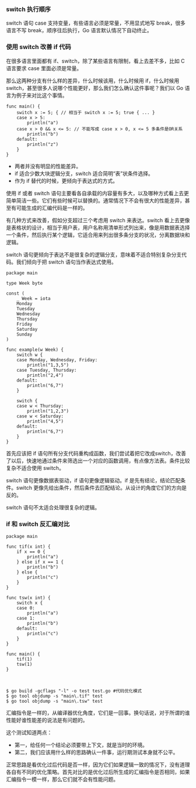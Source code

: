 ### switch 执行顺序

switch 语句 case 支持变量，有些语言必须是常量，不用显式地写 break，很多语言不写 break，顺序往后执行，Go 语言默认情况下自动终止。

### 使用 switch 改善 if 代码

在很多语言里面都有 if、switch，除了某些语言有限制，看上去差不多，比如 C 语言要求 case 里面必须是常量。

那么这两种分支有什么样的差异，什么时候该用，什么时候用 if，什么时候用 switch，甚至很多人说哪个性能更好，那么我们怎么确认这件事呢？我们以 Go
语言为例子来对比这个事情。

    
    
    func main() {
        switch x := 5; { // 相当于 switch x := 5; true { ... }
        case x > 5:
            println("a")
        case x > 0 && x <= 5: // 不能写成 case x > 0, x <= 5 多条件是OR关系
            println("b")
        default:
            println("z")
        }
    }
    

  * 两者并没有明显的性能差异。
  * if 适合少数大块逻辑分支，switch 适合简明“表”状条件选择。
  * 作为 if 替代的时候，更倾向于表达式的方式。

使用 if 或者 switch
语句主要看各自承载的内容量有多大，以及哪种方式看上去更简单简洁一些。它们有些时候可以替换的。通常情况下不会有很大的性能差异，甚至有可能生成的汇编代码是一样的。

有几种方式来改善，假如分支超过三个考虑用 switch 来表达。switch
看上去更像是表格状的设计，相当于用户表，用户名称用清单形式列出来，像是用数据表选择一个条件，然后执行某个逻辑，它适合用来列出很多条分支的状况，分离数据块和逻辑。

switch 语句更倾向于表达不是很复杂的逻辑分支，意味着不适合特别复杂分支代码。我们倾向于把 switch 语句当作表达式使用。

    
    
    package main
    
    type Week byte
    
    const (
        _ Week = iota
        Monday
        Tuesday
        Wednesday
        Thursday
        Friday
        Saturday
        Sunday
    )
    
    func example(w Week) {
        switch w {
        case Monday, Wednesday, Friday:
            println("1,3,5")
        case Tuesday, Thursday:
            println("2,4")
        default:
            println("6,7")
        }
    
        switch {
        case w < Thursday:
            println("1,2,3")
        case w < Saturday:
            println("4,5")
        default:
            println("6,7")
        }
    }
    

首先应该把 if
语句所有分支代码重构成函数，我们尝试着把它改成switch，改善了以后，快速地通过条件来筛选出一个对应的函数调用，有点像方法表。条件比较复杂不适合使用
switch。

switch 语句更像数据表驱动，if 语句更像逻辑驱动。if 是先有结论，结论匹配条件。switch
更像先给出条件，然后条件去匹配结论。从设计的角度它们的方向是反的。

switch 语句不太适合处理很复杂的逻辑。

### if 和 switch 反汇编对比

    
    
    package main
    
    func tif(x int) {
        if x == 0 {
            println("a")
        } else if x == 1 {
            println("b")
        } else {
            println("c")
        }
    }
    
    func tsw(x int) {
        switch x {
        case 0:
            println("a")
        case 1:
            println("b")
        default:
            println("c")
        }
    }
    
    func main() {
        tif(1)
        tsw(1)
    }
    
    
    
    $ go build -gcflags "-l" -o test test.go #代码优化模式
    $ go tool objdump -s "main\.tif" test
    $ go tool objdump -s "main\.tsw" test
    

汇编指令是一样的，从编译器优化角度，它们是一回事。换句话说，对于所谓的谁性能好谁性能差的说法是有问题的。

这个测试知道两点：

  * 第一，给任何一个结论必须要带上下文，就是当时的环境。
  * 第二，我们应该用什么样的思路确认一件事，运行期测试本身就不公平。

正常思路是看优化过后代码是否一样，因为它们如果逻辑一致的情况下，没有道理各自有不同的优化策略。首先对比的是优化过后所生成的汇编指令是否相同，如果汇编指令一模一样，那么它们就不会有性能问题。

